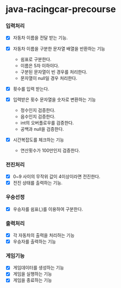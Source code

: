# java-racingcar-precourse

### 입력처리
- [x] 자동차 이름을 전달 받는 기능.

- [x] 자동차 이름을 구분한 문자열 배열을 반환하는 기능
  - 쉼표로 구분한다.
  - 이름은 5자 이하이다.
  - 구분된 문자열이 빈 경우를 처리한다.
  - 문자열이 null일 경우 처리한다.

- [x] 횟수를 입력 받는다.
- [x] 입력받은 횟수 문자열을 숫자로 변환하는 기능
  - 정수인지 검증한다.
  - 음수인지 검증한다.
  - int의 오버플로우를 검증한다.
  - 공백과 null을 검증한다.

- [x] 시간복잡도를 체크하는 기능
  - 연산횟수가 100만인지 검증한다.

### 전진처리
- [x] 0~9 사이의 무작위 값이 4이상이라면 전진한다.
- [x] 전진 상태를 출력하는 기능.

### 우승선정
- [x] 우승자를 쉼표(,)를 이용하여 구분한다.

### 출력처리
- [x] 각 자동차의 출력을 처리하는 기능
- [x] 우승자를 출력하는 기능

### 게임기능
- [x] 게임데이터를 생성하는 기능
- [x] 게임을 실행하는 기능
- [x] 게임을 종료하는 기능